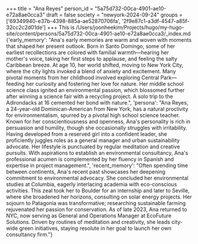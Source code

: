 +++
title = "Ana Reyes"
person_id = "5a75d732-00ca-4901-ae10-e72a8ae0cca3"
draft = false
society = "newyork-2024-09-24"
groups = ['69349940-e37b-4398-885a-ae52870706fa', '2f9e87c1-a3df-4547-a85f-32cc2c2d01de']
+++
This is /Users/joonheekim/Projects/hugo/my-hugo-site/content/persons/5a75d732-00ca-4901-ae10-e72a8ae0cca3/_index.md
{'early_memory': "Ana's early memories are warm and woven with moments that shaped her present outlook. Born in Santo Domingo, some of her earliest recollections are colored with familial warmth—hearing her mother's voice, taking her first steps to applause, and feeling the salty Caribbean breeze. At age 10, her world shifted, moving to New York City, where the city lights invoked a blend of anxiety and excitement. Many pivotal moments from her childhood involved exploring Central Park—feeding her curiosity and fostering her love for nature. Her middle school science class ignited an environmental passion, which blossomed further after winning a science fair with a recycling project. A solo trip to the Adirondacks at 16 cemented her bond with nature.", 'persona': "Ana Reyes, a 24-year-old Dominican-American from New York, has a natural proclivity for environmentalism, spurred by a pivotal high school science teacher. Known for her conscientiousness and openness, Ana's personality is rich in persuasion and humility, though she occasionally struggles with irritability. Having developed from a reserved girl into a confident leader, she proficiently juggles roles as a general manager and urban sustainability advocate. Her lifestyle is punctuated by regular meditation and creative pursuits. With aspirations to establish an environmental consultancy, Ana's professional acumen is complemented by her fluency in Spanish and expertise in project management.", 'recent_memory': "Often spending time between continents, Ana's recent past showcases her deepening commitment to environmental advocacy. She concluded her environmental studies at Columbia, eagerly interlacing academia with eco-conscious activities. This zeal took her to Boulder for an internship and later to Seville, where she broadened her horizons, consulting on solar energy projects. Her sojourn to Patagonia was transformative; researching sustainable farming rejuvenated her passion for conservation. As of late 2023, Ana returned to NYC, now serving as General and Operations Manager at EcoFuture Solutions. Driven by routines of meditation and creativity, she leads city-wide green initiatives, staying resolute in her goal to launch her own consultancy firm."}

